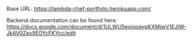 Base URL: https://lambda-chef-portfolio.herokuapp.com/

Backend documentation can be found here: https://docs.google.com/document/d/1ULWU5esjopaypKXMjwV1EJlW-JkAV0Zev9E0YcFKYcc/edit

